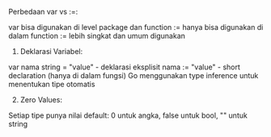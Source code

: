 Perbedaan var vs :=:

var bisa digunakan di level package dan function
:= hanya bisa digunakan di dalam function
:= lebih singkat dan umum digunakan

1. Deklarasi Variabel:

var nama string = "value" - deklarasi eksplisit
nama := "value" - short declaration (hanya di dalam fungsi)
Go menggunakan type inference untuk menentukan tipe otomatis


2. Zero Values:

Setiap tipe punya nilai default: 0 untuk angka, false untuk bool, "" untuk string